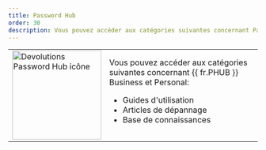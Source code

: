 ```yaml
---
title: Password Hub
order: 30
description: Vous pouvez accéder aux catégories suivantes concernant Password Hub ':' Guides d'utilisation, Articles de dépannage et Base de connaissances
---
```

<table>
	<tr>
		<td>
<img src="https://webdevolutions.blob.core.windows.net/images/projects/password-hub/logos/password-hub-icon-shadow.svg" width="180" alt="Devolutions Password Hub icône">
		</td>
		<td>
Vous pouvez accéder aux catégories suivantes concernant {{ fr.PHUB }} Business et Personal: 
<ul>
  <li>Guides d'utilisation</li>
  <li>Articles de dépannage</li>
  <li>Base de connaissances</li>
</ul>
		</td>
	</tr>
</table>